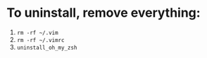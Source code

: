 # To uninstall, remove everything:

1. `rm -rf ~/.vim`
2. `rm -rf ~/.vimrc`
3. `uninstall_oh_my_zsh`
